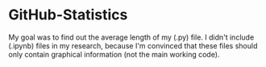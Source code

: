 # GitHub-Statistics
My goal was to find out the average length of my (.py) file. 
I didn't include (.ipynb) files in my research, because I'm convinced that these files should only contain graphical information (not the main working code).
